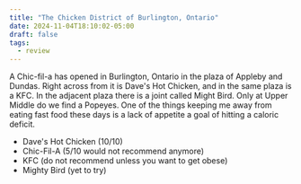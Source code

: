 ```yaml
---
title: "The Chicken District of Burlington, Ontario"
date: 2024-11-04T18:10:02-05:00
draft: false
tags:
  - review
---
```


A Chic-fil-a has opened in Burlington, Ontario in the plaza of Appleby and Dundas. Right across from it is Dave's Hot Chicken, and in the same plaza is a KFC. In the adjacent plaza there is a joint called Might Bird. Only at Upper Middle do we find a Popeyes. One of the things keeping me away from eating fast food these days is a lack of appetite a goal of hitting a caloric deficit.

- Dave's Hot Chicken (10/10)
- Chic-Fil-A (5/10 would not recommend anymore)
- KFC (do not recommend unless you want to get obese)
- Mighty Bird (yet to try)
